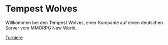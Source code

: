 # Tempest Wolves

Willkommen bei den Tempest Wolves, einer Kompanie auf einen deutschen Server vom MMORPG New World.

[Turniere](tournament/index.md)
